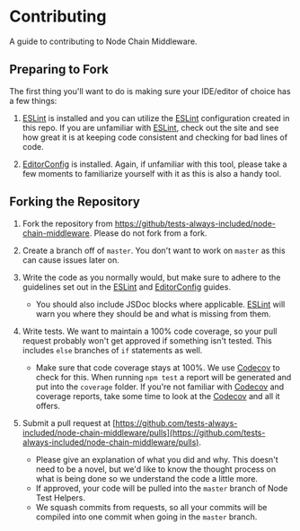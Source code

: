 Contributing
============

A guide to contributing to Node Chain Middleware.

Preparing to Fork
-----------------
The first thing you'll want to do is making sure your IDE/editor of choice has a few things:

1. [ESLint] is installed and you can utilize the [ESLint] configuration created in this repo. If you are unfamiliar with [ESLint], check out the site and see how great it is at keeping code consistent and checking for bad lines of code.

2. [EditorConfig] is installed. Again, if unfamiliar with this tool, please take a few moments to familiarize yourself with it as this is also a handy tool.

Forking the Repository
----------------------
1. Fork the repository from [https://github/tests-always-included/node-chain-middleware](https://github/tests-always-included/node-chain-middleware). Please do not fork from a fork.

2. Create a branch off of `master`. You don't want to work on `master` as this can cause issues later on.

3. Write the code as you normally would, but make sure to adhere to the guidelines set out in the [ESLint] and [EditorConfig] guides.
    * You should also include JSDoc blocks where applicable. [ESLint] will warn you where they should be and what is missing from them.

4. Write tests. We want to maintain a 100% code coverage, so your pull request probably won't get approved if something isn't tested. This includes `else` branches of `if` statements as well.
    * Make sure that code coverage stays at 100%. We use [Codecov] to check for this. When running `npm test` a report will be generated and put into the `coverage` folder. If you're not familiar with [Codecov] and coverage reports, take some time to look at the [Codecov] and all it offers.

5. Submit a pull request at [https://github.com/tests-always-included/node-chain-middleware/pulls](https://github.com/tests-always-included/node-chain-middleware/pulls).
    * Please give an explanation of what you did and why. This doesn't need to be a novel, but we'd like to know the thought process on what is being done so we understand the code a little more.
    * If approved, your code will be pulled into the `master` branch of Node Test Helpers.
    * We squash commits from requests, so all your commits will be compiled into one commit when going in the `master` branch.

[Codecov]: https://codecov.io/
[EditorConfig]: http://editorconfig.org/
[ESLint]: http://eslint.org/
